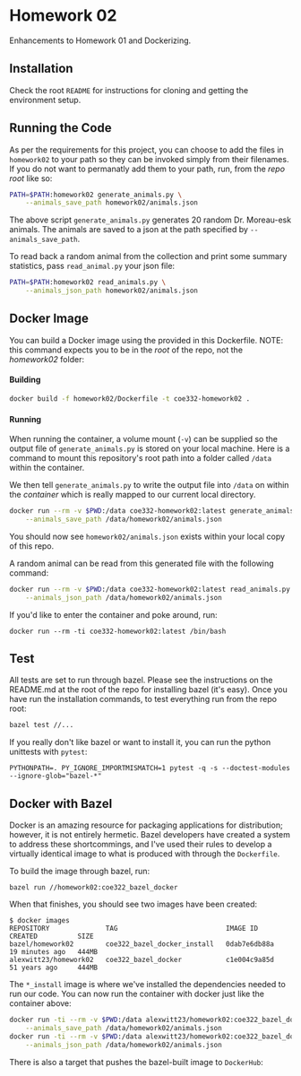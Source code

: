 # Homework 02

Enhancements to Homework 01 and Dockerizing.


## Installation

Check the root `README` for instructions for cloning and getting the environment
setup.

## Running the Code

As per the requirements for this project, you can choose to add the files
in `homework02` to your path so they can be invoked simply from their filenames.
If you do not want to permanatly add them to your path, run, from the _repo root_ like so:

```bash
PATH=$PATH:homework02 generate_animals.py \
    --animals_save_path homework02/animals.json
```

The above script `generate_animals.py` generates 20 random  Dr. Moreau-esk animals.
The animals are saved to a json at the path specified by `--animals_save_path`.

To read back a random animal from the collection and print some summary statistics,
pass `read_animal.py` your json file:

```bash
PATH=$PATH:homework02 read_animals.py \
    --animals_json_path homework02/animals.json
```


## Docker Image

You can build a Docker image using the provided in this Dockerfile. NOTE: this command expects you to be in the _root_ of the repo, not the _homework02_ folder:

#### Building

```bash
docker build -f homework02/Dockerfile -t coe332-homework02 .
```

#### Running
When running the container, a volume mount (`-v`) can be supplied so the output file of
`generate_animals.py` is stored on your local machine. Here is a command to mount
this repository's root path into a folder called `/data` within the container.

We then tell `generate_animals.py` to write the output file into `/data` on within
the _container_ which is really mapped to our current local directory.

```bash
docker run --rm -v $PWD:/data coe332-homework02:latest generate_animals.py \
    --animals_save_path /data/homework02/animals.json
```
You should now see  `homework02/animals.json` exists within your local copy of this
repo.

A random animal can be read from this generated file with the following command:
```bash
docker run --rm -v $PWD:/data coe332-homework02:latest read_animals.py \
    --animals_json_path /data/homework02/animals.json
```

If you'd like to enter the container and poke around, run:

```
docker run --rm -ti coe332-homework02:latest /bin/bash
```

## Test

All tests are set to run through bazel. Please see the instructions on the README.md
at the root of the repo for installing bazel (it's easy). Once you have run
the installation commands, to test everything run from the repo root:

```bash
bazel test //...
```

If you really don't like bazel or want to install it, you can run the python
unittests with `pytest`:

```
PYTHONPATH=. PY_IGNORE_IMPORTMISMATCH=1 pytest -q -s --doctest-modules --ignore-glob="bazel-*"
```

## Docker with Bazel
Docker is an amazing resource for packaging applications for distribution; however, it is not entirely hermetic. Bazel developers have created a system
to address these shortcommings, and I've used their rules to develop a virtually
identical image to what is produced with through the `Dockerfile`.

To build the image through bazel, run:

```
bazel run //homework02:coe322_bazel_docker
```

When that finishes, you should see two images have been created:

```
$ docker images
REPOSITORY              TAG                           IMAGE ID       CREATED          SIZE
bazel/homework02        coe322_bazel_docker_install   0dab7e6db88a   19 minutes ago   444MB
alexwitt23/homework02   coe322_bazel_docker           c1e004c9a85d   51 years ago     444MB
```

The `*_install` image is where we've installed the dependencies needed to run our
code.
You can now run the container with docker just like the container above:

```bash
docker run -ti --rm -v $PWD:/data alexwitt23/homework02:coe322_bazel_docker generate_animals.py \
    --animals_save_path /data/homework02/animals.json
docker run -ti --rm -v $PWD:/data alexwitt23/homework02:coe322_bazel_docker read_animals.py \
    --animals_json_path /data/homework02/animals.json
```

There is also a target that pushes the bazel-built image to `DockerHub`:
